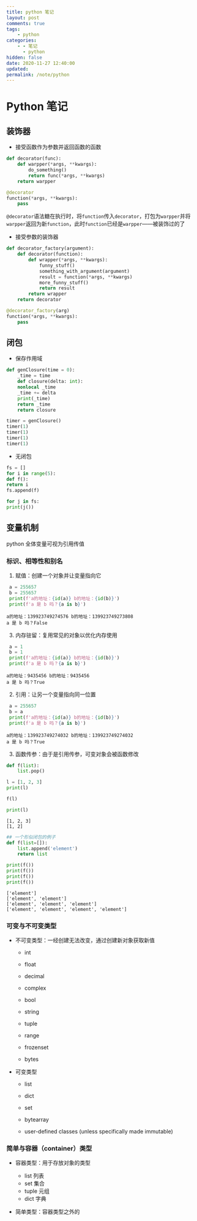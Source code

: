 ```yaml
---
title: python 笔记
layout: post
comments: true
tags:
    - python
categories:
    - - 笔记
      - python
hidden: false
date: 2020-11-27 12:40:00
updated:
permalink: /note/python
---
```


# Python 笔记

## 装饰器

-   接受函数作为参数并返回函数的函数

```python
def decorator(func):
    def warpper(*args, **kwargs):
        do_something()
        return func(*args, **kwargs)
    return warpper

@decorator
function(*args, **kwargs):
    pass
```

<!--more-->

`@decorator`语法糖在执行时，将`function`传入`decorator`，打包为`warpper`并将`warpper`返回为新`function`，此时`function`已经是`warpper`——被装饰过的了

-   接受参数的装饰器

```python
def decorator_factory(argument):
    def decorator(function):
        def wrapper(*args, **kwargs):
            funny_stuff()
            something_with_argument(argument)
            result = function(*args, **kwargs)
            more_funny_stuff()
            return result
        return wrapper
    return decorator

@decorator_factory(arg)
function(*args, **kwargs):
    pass
```

## 闭包

-   保存作用域

```python
def genClosure(time = 0):
    _time = time
    def closure(delta: int):
    nonlocal _time
    _time += delta
    print(_time)
    return _time
    return closure

timer = genClosure()
timer(1)
timer(1)
timer(1)
timer(1)
```

-   无闭包

```python
fs = []
for i in range(5):
def f():
return i
fs.append(f)

for j in fs:
print(j())
```

## 变量机制

python 全体变量可视为引用传值

### 标识、相等性和别名

1. 赋值：创建一个对象并让变量指向它

```python
 a = 255657
 b = 255657
 print(f'a的地址：{id(a)} b的地址：{id(b)}')
 print(f'a 是 b 吗？{a is b}')

```

    a的地址：139923749274576 b的地址：139923749273808
    a 是 b 吗？False

3. 内存驻留：复用常见的对象以优化内存使用

```python
 a = 1
 b = 1
 print(f'a的地址：{id(a)} b的地址：{id(b)}')
 print(f'a 是 b 吗？{a is b}')
```

    a的地址：9435456 b的地址：9435456
    a 是 b 吗？True

2. 引用：让另一个变量指向同一位置

```python
 a = 255657
 b = a
 print(f'a的地址：{id(a)} b的地址：{id(b)}')
 print(f'a 是 b 吗？{a is b}')

```

    a的地址：139923749274032 b的地址：139923749274032
    a 是 b 吗？True

3. 函数传参：由于是引用传参，可变对象会被函数修改

```python
def f(list):
    list.pop()

l = [1, 2, 3]
print(l)

f(l)

print(l)

```

    [1, 2, 3]
    [1, 2]

```python
## 一个形似闭包的例子
def f(list=[]):
    list.append('element')
    return list

print(f())
print(f())
print(f())
print(f())

```

    ['element']
    ['element', 'element']
    ['element', 'element', 'element']
    ['element', 'element', 'element', 'element']

### 可变与不可变类型

-   不可变类型：一经创建无法改变，通过创建新对象获取新值

    -   int

    -   float

    -   decimal

    -   complex

    -   bool

    -   string

    -   tuple

    -   range

    -   frozenset

    -   bytes

-   可变类型

    -   list

    -   dict

    -   set

    -   bytearray

    -   user-defined classes (unless specifically made immutable)

### 简单与容器（container）类型

-   容器类型：用于存放对象的类型

    -   list 列表
    -   set 集合
    -   tuple 元组
    -   dict 字典

-   简单类型：容器类型之外的
